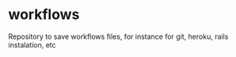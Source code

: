 # workflows
Repository to save workflows files, for instance for git, heroku, rails instalation, etc
